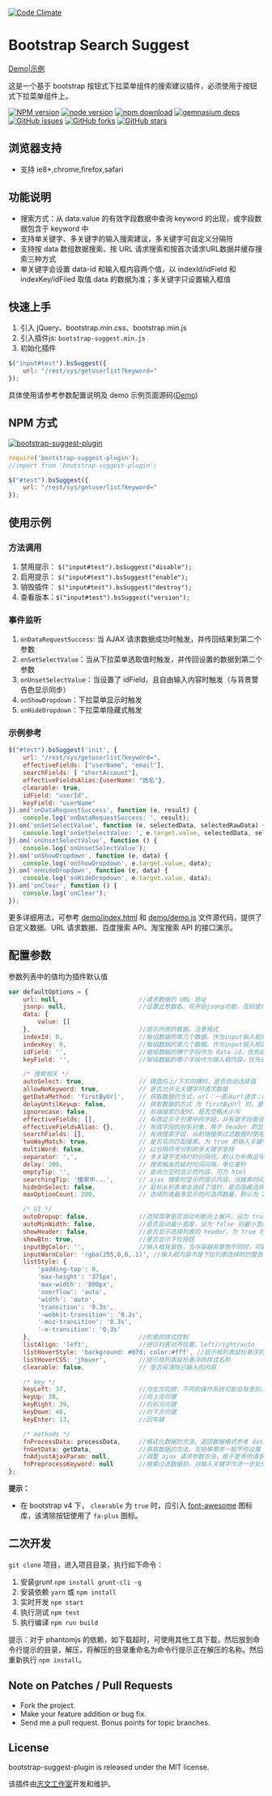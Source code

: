 [![Code Climate](https://lzw.me/images/logo.png)](https://lzw.me)

Bootstrap Search Suggest
========

[Demo|示例](http://lzw.me/pages/demo/bootstrap-suggest-plugin)

这是一个基于 bootstrap 按钮式下拉菜单组件的搜索建议插件，必须使用于按钮式下拉菜单组件上。

[![NPM version][npm-image]][npm-url]
[![node version][node-image]][node-url]
[![npm download][download-image]][download-url]
[![gemnasium deps][gemnasium-image]][gemnasium-url]
[![GitHub issues][issues-img]][issues-url]
[![GitHub forks][forks-img]][forks-url]
[![GitHub stars][stars-img]][stars-url]

[grunt-url]: https://gruntjs.com
[stars-img]: https://img.shields.io/github/stars/lzwme/bootstrap-suggest-plugin.svg
[stars-url]: https://github.com/lzwme/bootstrap-suggest-plugin/stargazers
[forks-img]: https://img.shields.io/github/forks/lzwme/bootstrap-suggest-plugin.svg
[forks-url]: https://github.com/lzwme/bootstrap-suggest-plugin/network
[issues-img]: https://img.shields.io/github/issues/lzwme/bootstrap-suggest-plugin.svg
[issues-url]: https://github.com/lzwme/bootstrap-suggest-plugin/issues
[npm-image]: https://img.shields.io/npm/v/bootstrap-suggest-plugin.svg?style=flat-square
[npm-url]: https://npmjs.org/package/bootstrap-suggest-plugin
[gemnasium-image]: https://img.shields.io/gemnasium/lzwme/bootstrap-suggest-plugin.svg?style=flat-square
[gemnasium-url]: https://gemnasium.com/lzwme/bootstrap-suggest-plugin
[node-image]: https://img.shields.io/badge/node.js-%3E=_0.10-green.svg?style=flat-square
[node-url]: https://nodejs.org/download/
[download-image]: https://img.shields.io/npm/dm/bootstrap-suggest-plugin.svg?style=flat-square
[download-url]: https://npmjs.org/package/bootstrap-suggest-plugin

## 浏览器支持

* 支持 ie8+,chrome,firefox,safari

## 功能说明

* 搜索方式：从 data.value 的有效字段数据中查询 keyword 的出现，或字段数据包含于 keyword 中
* 支持单关键字、多关键字的输入搜索建议，多关键字可自定义分隔符
* 支持按 data 数组数据搜索、按  URL 请求搜索和按首次请求URL数据并缓存搜索三种方式
* 单关键字会设置 data-id 和输入框内容两个值，以 indexId/idField 和 indexKey/idFiled 取值 data 的数据为准；多关键字只设置输入框值

## 快速上手

1. 引入 jQuery、bootstrap.min.css、bootstrap.min.js
2. 引入插件js: `bootstrap-suggest.min.js`
3. 初始化插件

```js
$("input#test").bsSuggest({
    url: "/rest/sys/getuserlist?keyword="
});
```
具体使用请参考参数配置说明及 demo 示例页面源码([Demo](http://lzw.me/pages/demo/bootstrap-suggest-plugin/demo))

## NPM 方式

[![bootstrap-suggest-plugin](https://nodei.co/npm/bootstrap-suggest-plugin.png)](https://npmjs.org/package/bootstrap-suggest-plugin)

```js
require('bootstrap-suggest-plugin');
//import from 'bootstrap-suggest-plugin';

$("#test").bsSuggest({
    url: "/rest/sys/getuserlist?keyword="
});
```

## 使用示例

### 方法调用
1. 禁用提示： `$("input#test").bsSuggest("disable");`
2. 启用提示： `$("input#test").bsSuggest("enable");`
3. 销毁插件： `$("input#test").bsSuggest("destroy");`
4. 查看版本：`$("input#test").bsSuggest("version");`

### 事件监听
1. `onDataRequestSuccess`: 当  AJAX 请求数据成功时触发，并传回结果到第二个参数
2. `onSetSelectValue`：当从下拉菜单选取值时触发，并传回设置的数据到第二个参数
3. `onUnsetSelectValue`：当设置了 idField，且自由输入内容时触发（与背景警告色显示同步）
4. `onShowDropdown`：下拉菜单显示时触发
5. `onHideDropdown`：下拉菜单隐藏式触发

### 示例参考

```js
$("#test").bsSuggest('init', {
    url: "/rest/sys/getuserlist?keyword=",
    effectiveFields: ["userName", "email"],
    searchFields: [ "shortAccount"],
    effectiveFieldsAlias:{userName: "姓名"},
    clearable: true,
    idField: "userId",
    keyField: "userName"
}).on('onDataRequestSuccess', function (e, result) {
    console.log('onDataRequestSuccess: ', result);
}).on('onSetSelectValue', function (e, selectedData, selectedRawData) {
    console.log('onSetSelectValue: ', e.target.value, selectedData, selectedRawData);
}).on('onUnsetSelectValue', function () {
    console.log('onUnsetSelectValue');
}).on('onShowDropdown', function (e, data) {
    console.log('onShowDropdown', e.target.value, data);
}).on('onHideDropdown', function (e, data) {
    console.log('onHideDropdown', e.target.value, data);
}).on('onClear', function () {
    console.log('onClear');
});
```
更多详细用法，可参考 [demo/index.html](https://github.com/lzwme/bootstrap-suggest-plugin/blob/master/demo/index.html) 和 [demo/demo.js](https://github.com/lzwme/bootstrap-suggest-plugin/blob/master/demo/demo.js) 文件源代码，提供了自定义数据、URL 请求数据、百度搜索 API、淘宝搜索 API 的接口演示。

## 配置参数

参数列表中的值均为插件默认值
```js
var defaultOptions = {
    url: null,                      //请求数据的 URL 地址
    jsonp: null,                    //设置此参数名，将开启jsonp功能，否则使用json数据结构
    data: {
        value: []
    },                              //提示所用的数据，注意格式
    indexId: 0,                     //每组数据的第几个数据，作为input输入框的 data-id，设为 -1 且 idField 为空则不设置此值
    indexKey: 0,                    //每组数据的第几个数据，作为input输入框的内容
    idField: '',                    //每组数据的哪个字段作为 data-id，优先级高于 indexId 设置（推荐）
    keyField: '',                   //每组数据的哪个字段作为输入框内容，优先级高于 indexKey 设置（推荐）

    /* 搜索相关 */
    autoSelect: true,               // 键盘向上/下方向键时，是否自动选择值
    allowNoKeyword: true,           // 是否允许无关键字时请求数据
    getDataMethod: 'firstByUrl',    // 获取数据的方式，url：一直从url请求；data：从 options.data 获取；firstByUrl：第一次从Url获取全部数据，之后从options.data获取
    delayUntilKeyup: false,         // 获取数据的方式 为 firstByUrl 时，是否延迟到有输入时才请求数据
    ignorecase: false,              // 前端搜索匹配时，是否忽略大小写
    effectiveFields: [],            // 有效显示于列表中的字段，非有效字段都会过滤，默认全部有效。
    effectiveFieldsAlias: {},       // 有效字段的别名对象，用于 header 的显示
    searchFields: [],               // 有效搜索字段，从前端搜索过滤数据时使用，但不一定显示在列表中。effectiveFields 配置字段也会用于搜索过滤
    twoWayMatch: true,              // 是否双向匹配搜索。为 true 即输入关键字包含或包含于匹配字段均认为匹配成功，为 false 则输入关键字包含于匹配字段认为匹配成功
    multiWord: false,               // 以分隔符号分割的多关键字支持
    separator: ',',                 // 多关键字支持时的分隔符，默认为半角逗号
    delay: 300,                     // 搜索触发的延时时间间隔，单位毫秒
    emptyTip: '',                   // 查询为空时显示的内容，可为 html
    searchingTip: '搜索中...',       // ajax 搜索时显示的提示内容，当搜索时间较长时给出正在搜索的提示
    hideOnSelect: false,            // 鼠标从列表单击选择了值时，是否隐藏选择列表
    maxOptionCount: 200,            // 选择列表最多显示的可选项数量，默认为 200

    /* UI */
    autoDropup: false,              //选择菜单是否自动判断向上展开。设为 true，则当下拉菜单高度超过窗体，且向上方向不会被窗体覆盖，则选择菜单向上弹出
    autoMinWidth: false,            //是否自动最小宽度，设为 false 则最小宽度不小于输入框宽度
    showHeader: false,              //是否显示选择列表的 header。为 true 时，有效字段大于一列则显示表头
    showBtn: true,                  //是否显示下拉按钮
    inputBgColor: '',               //输入框背景色，当与容器背景色不同时，可能需要该项的配置
    inputWarnColor: 'rgba(255,0,0,.1)', //输入框内容不是下拉列表选择时的警告色
    listStyle: {
        'padding-top': 0,
        'max-height': '375px',
        'max-width': '800px',
        'overflow': 'auto',
        'width': 'auto',
        'transition': '0.3s',
        '-webkit-transition': '0.3s',
        '-moz-transition': '0.3s',
        '-o-transition': '0.3s'
    },                              //列表的样式控制
    listAlign: 'left',              //提示列表对齐位置，left/right/auto
    listHoverStyle: 'background: #07d; color:#fff', //提示框列表鼠标悬浮的样式
    listHoverCSS: 'jhover',         //提示框列表鼠标悬浮的样式名称
    clearable: false,               // 是否可清除已输入的内容

    /* key */
    keyLeft: 37,                    //向左方向键，不同的操作系统可能会有差别，则自行定义
    keyUp: 38,                      //向上方向键
    keyRight: 39,                   //向右方向键
    keyDown: 40,                    //向下方向键
    keyEnter: 13,                   //回车键

    /* methods */
    fnProcessData: processData,     //格式化数据的方法，返回数据格式参考 data 参数
    fnGetData: getData,             //获取数据的方法，无特殊需求一般不作设置
    fnAdjustAjaxParam: null,        //调整 ajax 请求参数方法，用于更多的请求配置需求。如对请求关键字作进一步处理、修改超时时间等
    fnPreprocessKeyword: null       //搜索过滤数据前，对输入关键字作进一步处理方法。注意，应返回字符串
};
```

<b>提示：</b>

- 在 bootstrap v4 下， `clearable` 为 `true` 时，应引入 [font-awesome](https://fontawesome.com/icons/plus?style=solid) 图标库，该清除按钮使用了 `fa-plus` 图标。

## 二次开发

`git clone` 项目，进入项目目录，执行如下命令：

1. 安装grunt `npm install grunt-cli -g`
2. 安装依赖 `yarn` 或 `npm install`
3. 实时开发 `npm start`
4. 执行测试 `npm test`
4. 执行编译 `npm run build`

提示：对于 phantomjs 的依赖，如下载超时，可使用其他工具下载，然后放到命令行提示的目录，解压，将解压的目录重命名为命令行提示正在解压的名称。然后重新执行 `npm install`。

## Note on Patches / Pull Requests

* Fork the project.
* Make your feature addition or bug fix.
* Send me a pull request. Bonus points for topic branches.

## License

bootstrap-suggest-plugin is released under the MIT license.

该插件由[志文工作室](https://lzw.me)开发和维护。
